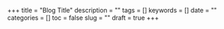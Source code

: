 +++
title = "Blog Title"
description = ""
tags = []
keywords = []
date = ""
categories = []
toc = false
slug = ""
draft = true
+++
